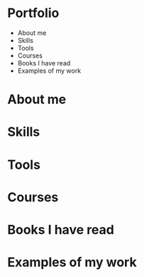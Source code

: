 # Portfolio
* About me
* Skills
* Tools
* Courses
* Books I have read
* Examples of my work

# About me

# Skills

# Tools

# Courses

# Books I have read

# Examples of my work
